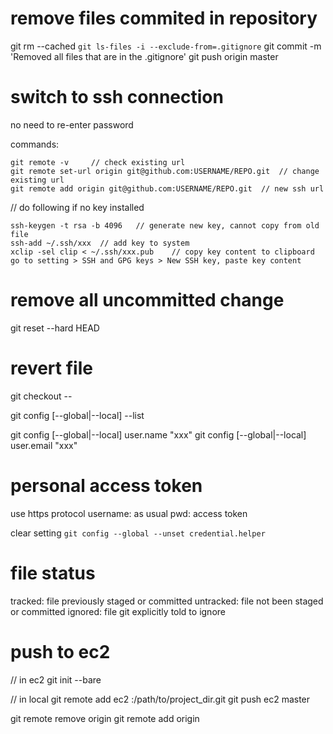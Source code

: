 # remove files commited in repository
git rm --cached `git ls-files -i --exclude-from=.gitignore` 
git commit -m 'Removed all files that are in the .gitignore' 
git push origin master


# switch to ssh connection
no need to re-enter password

commands:
```bsh
git remote -v     // check existing url
git remote set-url origin git@github.com:USERNAME/REPO.git  // change existing url
git remote add origin git@github.com:USERNAME/REPO.git  // new ssh url
```

// do following if no key installed
```bsh
ssh-keygen -t rsa -b 4096   // generate new key, cannot copy from old file
ssh-add ~/.ssh/xxx  // add key to system
xclip -sel clip < ~/.ssh/xxx.pub    // copy key content to clipboard
go to setting > SSH and GPG keys > New SSH key, paste key content
```

# remove all uncommitted change
git reset --hard HEAD

# revert file
git checkout -- <filename>

git config [--global|--local] --list

git config [--global|--local] user.name "xxx"
git config [--global|--local] user.email "xxx"


# personal access token 
use https protocol
username: as usual
pwd: access token

clear setting `git config --global --unset credential.helper`

# file status
tracked: file previously staged or committed
untracked: file not been staged or committed
ignored: file git explicitly told to ignore


# push to ec2
// in ec2
git init --bare

// in local
git remote add ec2 <host-from-ssh-config>:/path/to/project_dir.git
git push ec2 master

git remote remove origin
git remote add origin <original-git>







